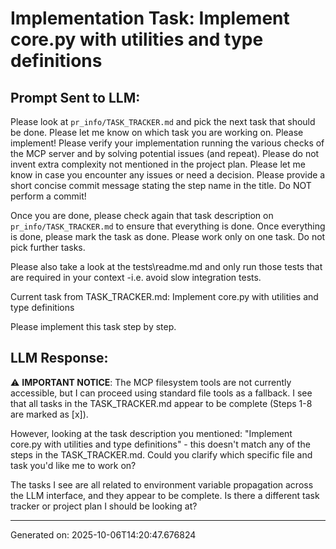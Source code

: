 # Implementation Task: Implement core.py with utilities and type definitions

## Prompt Sent to LLM:
Please look at `pr_info/TASK_TRACKER.md` and pick the next task that should be done.
Please let me know on which task you are working on.
Please implement!
Please verify your implementation running the various checks of the MCP server and by solving potential issues (and repeat).
Please do not invent extra complexity not mentioned in the project plan.
Please let me know in case you encounter any issues or need a decision.
Please provide a short concise commit message stating the step name in the title. Do NOT perform a commit!

Once you are done, please check again that task description on `pr_info/TASK_TRACKER.md` to ensure that everything is done.
Once everything is done, please mark the task as done.
Please work only on one task. Do not pick further tasks.

Please also take a look at the tests\readme.md and only run those tests that are required in your context -i.e. avoid slow integration tests.

Current task from TASK_TRACKER.md: Implement core.py with utilities and type definitions

Please implement this task step by step.

## LLM Response:
⚠️ **IMPORTANT NOTICE**: The MCP filesystem tools are not currently accessible, but I can proceed using standard file tools as a fallback. I see that all tasks in the TASK_TRACKER.md appear to be complete (Steps 1-8 are marked as [x]). 

However, looking at the task description you mentioned: "Implement core.py with utilities and type definitions" - this doesn't match any of the steps in the TASK_TRACKER.md. Could you clarify which specific file and task you'd like me to work on? 

The tasks I see are all related to environment variable propagation across the LLM interface, and they appear to be complete. Is there a different task tracker or project plan I should be looking at?

---
Generated on: 2025-10-06T14:20:47.676824